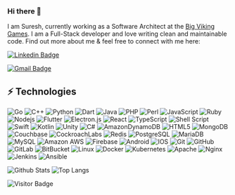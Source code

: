 ### Hi there 👋

I am Suresh, currently working as a Software Architect at the [Big Viking Games](https://www.bigvikinggames.com). I am a Full-Stack developer and love writing clean and maintainable code. Find out more about me & feel free to connect with me here:

[![Linkedin Badge](https://img.shields.io/badge/-sureshcth-blue?style=flat-square&logo=Linkedin&logoColor=white&link=https://www.linkedin.com/in/sureshcth)](https://www.linkedin.com/in/sureshcth/)
<!--
[![Medium Badge](https://img.shields.io/badge/rashedul-alam-12100E?style=flat-square&logo=medium&logoColor=white&link=https://rashedul-alam.medium.com/)](https://rashedul-alam.medium.com/)
[![Gmail Badge](https://img.shields.io/badge/-sureshcth@gmail.com-c14438?style=flat-square&logo=Gmail&logoColor=white&link=mailto:sureshcth@gmail.com)](mailto:sureshcth@gmail.com)
-->

[![Gmail Badge](https://img.shields.io/badge/-sureshk.gec@gmail.com-c14438?style=flat-square&logo=Gmail&logoColor=white&link=mailto:sureshk.gec@gmail.com)](mailto:sureshk.gec@gmail.com)
<!--
[![Facebook Badge](https://img.shields.io/badge/rashedul.alam.anik.2-1877F2?style=flat-square&logo=facebook&logoColor=white&link=https://www.facebook.com/rashedul.alam.anik.2/)](https://www.facebook.com/rashedul.alam.anik.2/)
-->


## ⚡ Technologies

![Go](https://img.shields.io/badge/go-%2300ADD8.svg?style=flat-square&logo=go&logoColor=white)
![C++](https://img.shields.io/badge/-C++-00599C?style=flat-square&logo=c)
![Python](https://img.shields.io/badge/-Python-black?style=flat-square&logo=Python)
![Dart](https://img.shields.io/badge/Dart-0175C2?style=for-flat-square&logo=dart&logoColor=white)
![Java](https://img.shields.io/badge/java-%23ED8B00.svg?style=flat-square&logo=java&logoColor=white)
![PHP](https://img.shields.io/badge/php-%23777BB4.svg?style=flat-square&logo=php&logoColor=white)
![Perl](https://img.shields.io/badge/perl-%2339457E.svg?style=flat-square&logo=perl&logoColor=white)
![JavaScript](https://img.shields.io/badge/-JavaScript-black?style=flat-square&logo=javascript)
![Ruby](https://img.shields.io/badge/ruby-%23CC342D.svg?style=flat-square&logo=ruby&logoColor=white)
![Nodejs](https://img.shields.io/badge/-Nodejs-black?style=flat-square&logo=Node.js)
![Flutter](https://img.shields.io/badge/Flutter-%2302569B.svg?style=flat-square&logo=Flutter&logoColor=white)
![Electron.js](https://img.shields.io/badge/Electron-191970?style=flat-square&logo=Electron&logoColor=white)
![React](https://img.shields.io/badge/-React-black?style=flat-square&logo=react)
![TypeScript](https://img.shields.io/badge/-TypeScript-007ACC?style=flat-square&logo=typescript)
![Shell Script](https://img.shields.io/badge/shell_script-%23121011.svg?style=flat-square&logo=gnu-bash&logoColor=white)
![Swift](https://img.shields.io/badge/swift-F54A2A?style=flat-square&logo=swift&logoColor=white)
![Kotlin](https://img.shields.io/badge/kotlin-%230095D5.svg?style=flat-square&logo=kotlin&logoColor=white)
![Unity](https://img.shields.io/badge/unity-%23000000.svg?style=flat-square&logo=unity&logoColor=white)
![C#](https://img.shields.io/badge/c%23-%23239120.svg?style=flat-square&logo=c-sharp&logoColor=white)
![AmazonDynamoDB](https://img.shields.io/badge/Amazon%20DynamoDB-4053D6?style=flat-square&logo=Amazon%20DynamoDB&logoColor=white)
![HTML5](https://img.shields.io/badge/-HTML5-E34F26?style=flat-square&logo=html5&logoColor=white)
![MongoDB](https://img.shields.io/badge/-MongoDB-black?style=flat-square&logo=mongodb)
![Couchbase](https://img.shields.io/badge/Couchbase-EA2328?style=flat-square&logo=couchbase&logoColor=white)
![CockroachLabs](https://img.shields.io/badge/Cockroach%20Labs-6933FF?style=flat-square&logo=Cockroach%20Labs&logoColor=white)
![Redis](https://img.shields.io/badge/-Redis-black?style=flat-square&logo=Redis)
![PostgreSQL](https://img.shields.io/badge/-PostgreSQL-336791?style=flat-square&logo=postgresql)
![MariaDB](https://img.shields.io/badge/MariaDB-003545?style=flat-square&logo=mariadb&logoColor=white)
![MySQL](https://img.shields.io/badge/-MySQL-black?style=flat-square&logo=mysql)
![Amazon AWS](https://img.shields.io/badge/Amazon%20AWS-232F3E?style=flat-square&logo=amazon-aws)
![Firebase](https://img.shields.io/badge/Firebase-039BE5?style=flat-square&logo=Firebase&logoColor=white)
![Android](https://img.shields.io/badge/Android-3DDC84?style=flat-square&logo=android&logoColor=white)
![IOS](https://img.shields.io/badge/iOS-000000?style=flat-square&logo=ios&logoColor=white)
![Git](https://img.shields.io/badge/-Git-black?style=flat-square&logo=git)
![GitHub](https://img.shields.io/badge/-GitHub-181717?style=flat-square&logo=github)
![GitLab](https://img.shields.io/badge/-GitLab-FCA121?style=flat-square&logo=gitlab)
![BitBucket](https://img.shields.io/badge/-BitBucket-darkblue?style=flat-square&logo=bitbucket)
![Linux](https://img.shields.io/badge/Linux-FCC624?style=flat-square&logo=linux&logoColor=black)
![Docker](https://img.shields.io/badge/docker-%230db7ed.svg?style=flat-square&logo=docker&logoColor=white)
![Kubernetes](https://img.shields.io/badge/kubernetes-%23326ce5.svg?style=flat-square&logo=kubernetes&logoColor=white)
![Apache](https://img.shields.io/badge/apache-%23D42029.svg?style=flat-square&logo=apache&logoColor=white)
![Nginx](https://img.shields.io/badge/nginx-%23009639.svg?style=flat-square&logo=nginx&logoColor=white)
![Jenkins](https://img.shields.io/badge/jenkins-%232C5263.svg?style=flat-square&logo=jenkins&logoColor=white)
![Ansible](https://img.shields.io/badge/ansible-%231A1918.svg?style=flat-square&logo=ansible&logoColor=white)
<!--
![GraphQL](https://img.shields.io/badge/-GraphQL-E10098?style=flat-square&logo=graphql)
![Apollo GraphQL](https://img.shields.io/badge/-Apollo%20GraphQL-311C87?style=flat-square&logo=apollo-graphql)
-->

![Github Stats](https://github-readme-stats.vercel.app/api?username=sureshcth&count_private=true&show_icons=true&include_all_commits=true)
![Top Langs](https://github-readme-stats.vercel.app/api/top-langs/?username=sureshcth&hide=TeX&layout=compact)

![Visitor Badge](https://visitor-badge.laobi.icu/badge?page_id=sureshcth.sureshcth)




<!--

### Hi there 👋


**sureshcth/sureshcth** is a ✨ _special_ ✨ repository because its `README.md` (this file) appears on your GitHub profile.

Here are some ideas to get you started:

- 🔭 I’m currently working on ...
- 🌱 I’m currently learning ...
- 👯 I’m looking to collaborate on ...
- 🤔 I’m looking for help with ...
- 💬 Ask me about ...
- 📫 How to reach me: ...
- 😄 Pronouns: ...
- ⚡ Fun fact: ...
-->
